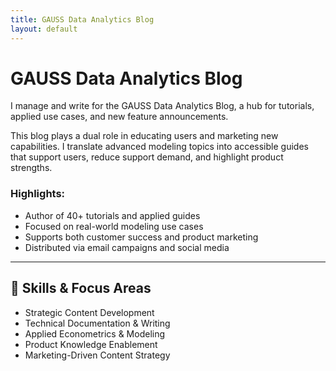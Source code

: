 ```yaml
---
title: GAUSS Data Analytics Blog
layout: default
---
```


# GAUSS Data Analytics Blog

I manage and write for the GAUSS Data Analytics Blog, a hub for tutorials, applied use cases, and new feature announcements.

This blog plays a dual role in educating users and marketing new capabilities. I translate advanced modeling topics into accessible guides that support users, reduce support demand, and highlight product strengths.

### Highlights:
- Author of 40+ tutorials and applied guides
- Focused on real-world modeling use cases
- Supports both customer success and product marketing
- Distributed via email campaigns and social media

---

## 🧠 Skills & Focus Areas
- Strategic Content Development  
- Technical Documentation & Writing  
- Applied Econometrics & Modeling  
- Product Knowledge Enablement  
- Marketing-Driven Content Strategy
